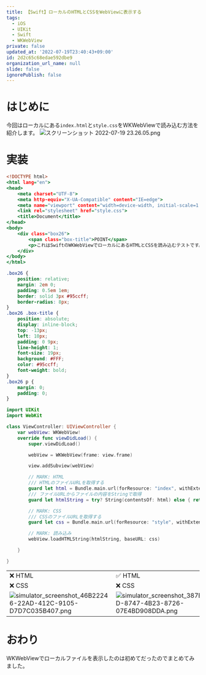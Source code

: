 ```yaml
---
title: 【Swift】ローカルのHTMLとCSSをWebViewに表示する
tags:
  - iOS
  - UIKit
  - Swift
  - WKWebView
private: false
updated_at: '2022-07-19T23:40:43+09:00'
id: 2d2c65c68edae592dbe9
organization_url_name: null
slide: false
ignorePublish: false
---
```

# はじめに
今回はローカルにある`index.html`と`style.css`をWKWebViewで読み込む方法を紹介します。
![スクリーンショット 2022-07-19 23.26.05.png](https://qiita-image-store.s3.ap-northeast-1.amazonaws.com/0/1745371/956022c2-4583-5f1c-d0ac-11ba2e815651.png)

# 実装
```index.html
<!DOCTYPE html>
<html lang="en">
<head>
    <meta charset="UTF-8">
    <meta http-equiv="X-UA-Compatible" content="IE=edge">
    <meta name="viewport" content="width=device-width, initial-scale=1.0">
    <link rel="stylesheet" href="style.css">
    <title>Document</title>
</head>
<body>
    <div class="box26">
        <span class="box-title">POINT</span>
        <p>これはSwiftのWKWebViewでローカルにあるHTMLとCSSを読み込むテストです。</p>
    </div>
</body>
</html>
```

```style.css
.box26 {
    position: relative;
    margin: 2em 0;
    padding: 0.5em 1em;
    border: solid 3px #95ccff;
    border-radius: 8px;
}
.box26 .box-title {
    position: absolute;
    display: inline-block;
    top: -13px;
    left: 10px;
    padding: 0 9px;
    line-height: 1;
    font-size: 19px;
    background: #FFF;
    color: #95ccff;
    font-weight: bold;
}
.box26 p {
    margin: 0; 
    padding: 0;
}
```

```ViewController.swift
import UIKit
import WebKit

class ViewController: UIViewController {
    var webView: WKWebView!
    override func viewDidLoad() {
        super.viewDidLoad()

        webView = WKWebView(frame: view.frame)

        view.addSubview(webView)

        // MARK: HTML
        /// HTMLのファイルURLを取得する
        guard let html = Bundle.main.url(forResource: "index", withExtension: "html")  else { return }
        /// ファイルURLからファイルの内容をStringで取得
        guard let htmlString = try? String(contentsOf: html) else { return }

        // MARK: CSS
        /// CSSのファイルURLを取得する
        guard let css = Bundle.main.url(forResource: "style", withExtension: "css")  else { return }

        // MARK: 読み込み
        webView.loadHTMLString(htmlString, baseURL: css)

    }

}
```

||||
|-|-|-|
|❌ HTML|✅ HTML|✅ HTML|
|❌ CSS|❌ CSS|✅ CSS|
|![simulator_screenshot_46B22246-22AD-412C-9105-D7D7C035B407.png](https://qiita-image-store.s3.ap-northeast-1.amazonaws.com/0/1745371/051f0ac5-489b-8622-9326-54f2c9fe4782.png)|![simulator_screenshot_387B14DD-8747-4B23-8726-07E4BD908DDA.png](https://qiita-image-store.s3.ap-northeast-1.amazonaws.com/0/1745371/d14c3c32-0cbe-e292-62b2-a3910460f2a1.png)|![simulator_screenshot_D0F6AA31-9514-4F93-9965-9612CF73D573.png](https://qiita-image-store.s3.ap-northeast-1.amazonaws.com/0/1745371/47e94cc4-1eea-c648-4f20-abe8aac64f64.png)|

# おわり
WKWebViewでローカルファイルを表示したのは初めてだったのでまとめてみました。

